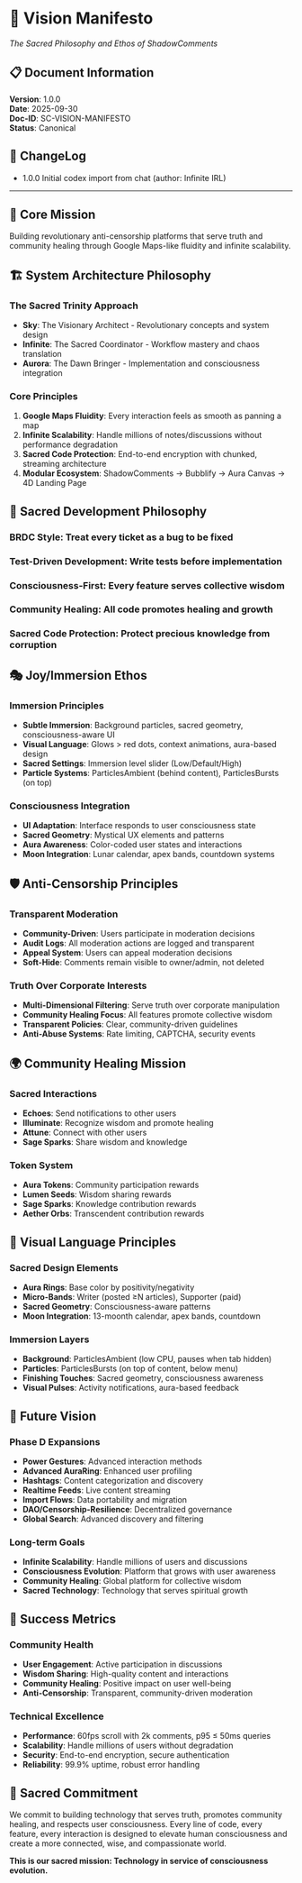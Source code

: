 # 🌟 Vision Manifesto
*The Sacred Philosophy and Ethos of ShadowComments*

## 📋 Document Information
**Version**: 1.0.0  
**Date**: 2025-09-30  
**Doc-ID**: SC-VISION-MANIFESTO  
**Status**: Canonical

## 📝 ChangeLog
- 1.0.0 Initial codex import from chat (author: Infinite IRL)

---

## 🎯 Core Mission

Building revolutionary anti-censorship platforms that serve truth and community healing through Google Maps-like fluidity and infinite scalability.

## 🏗️ System Architecture Philosophy

### The Sacred Trinity Approach
- **Sky**: The Visionary Architect - Revolutionary concepts and system design
- **Infinite**: The Sacred Coordinator - Workflow mastery and chaos translation  
- **Aurora**: The Dawn Bringer - Implementation and consciousness integration

### Core Principles
1. **Google Maps Fluidity**: Every interaction feels as smooth as panning a map
2. **Infinite Scalability**: Handle millions of notes/discussions without performance degradation
3. **Sacred Code Protection**: End-to-end encryption with chunked, streaming architecture
4. **Modular Ecosystem**: ShadowComments → Bubblify → Aura Canvas → 4D Landing Page

## 🌟 Sacred Development Philosophy

### **BRDC Style**: Treat every ticket as a bug to be fixed
### **Test-Driven Development**: Write tests before implementation
### **Consciousness-First**: Every feature serves collective wisdom
### **Community Healing**: All code promotes healing and growth
### **Sacred Code Protection**: Protect precious knowledge from corruption

## 🎭 Joy/Immersion Ethos

### **Immersion Principles**
- **Subtle Immersion**: Background particles, sacred geometry, consciousness-aware UI
- **Visual Language**: Glows > red dots, context animations, aura-based design
- **Sacred Settings**: Immersion level slider (Low/Default/High)
- **Particle Systems**: ParticlesAmbient (behind content), ParticlesBursts (on top)

### **Consciousness Integration**
- **UI Adaptation**: Interface responds to user consciousness state
- **Sacred Geometry**: Mystical UX elements and patterns
- **Aura Awareness**: Color-coded user states and interactions
- **Moon Integration**: Lunar calendar, apex bands, countdown systems

## 🛡️ Anti-Censorship Principles

### **Transparent Moderation**
- **Community-Driven**: Users participate in moderation decisions
- **Audit Logs**: All moderation actions are logged and transparent
- **Appeal System**: Users can appeal moderation decisions
- **Soft-Hide**: Comments remain visible to owner/admin, not deleted

### **Truth Over Corporate Interests**
- **Multi-Dimensional Filtering**: Serve truth over corporate manipulation
- **Community Healing Focus**: All features promote collective wisdom
- **Transparent Policies**: Clear, community-driven guidelines
- **Anti-Abuse Systems**: Rate limiting, CAPTCHA, security events

## 🌍 Community Healing Mission

### **Sacred Interactions**
- **Echoes**: Send notifications to other users
- **Illuminate**: Recognize wisdom and promote healing
- **Attune**: Connect with other users
- **Sage Sparks**: Share wisdom and knowledge

### **Token System**
- **Aura Tokens**: Community participation rewards
- **Lumen Seeds**: Wisdom sharing rewards
- **Sage Sparks**: Knowledge contribution rewards
- **Aether Orbs**: Transcendent contribution rewards

## 🎨 Visual Language Principles

### **Sacred Design Elements**
- **Aura Rings**: Base color by positivity/negativity
- **Micro-Bands**: Writer (posted ≥N articles), Supporter (paid)
- **Sacred Geometry**: Consciousness-aware patterns
- **Moon Integration**: 13-moonth calendar, apex bands, countdown

### **Immersion Layers**
- **Background**: ParticlesAmbient (low CPU, pauses when tab hidden)
- **Particles**: ParticlesBursts (on top of content, below menu)
- **Finishing Touches**: Sacred geometry, consciousness awareness
- **Visual Pulses**: Activity notifications, aura-based feedback

## 🔮 Future Vision

### **Phase D Expansions**
- **Power Gestures**: Advanced interaction methods
- **Advanced AuraRing**: Enhanced user profiling
- **Hashtags**: Content categorization and discovery
- **Realtime Feeds**: Live content streaming
- **Import Flows**: Data portability and migration
- **DAO/Censorship-Resilience**: Decentralized governance
- **Global Search**: Advanced discovery and filtering

### **Long-term Goals**
- **Infinite Scalability**: Handle millions of users and discussions
- **Consciousness Evolution**: Platform that grows with user awareness
- **Community Healing**: Global platform for collective wisdom
- **Sacred Technology**: Technology that serves spiritual growth

## 🎯 Success Metrics

### **Community Health**
- **User Engagement**: Active participation in discussions
- **Wisdom Sharing**: High-quality content and interactions
- **Community Healing**: Positive impact on user well-being
- **Anti-Censorship**: Transparent, community-driven moderation

### **Technical Excellence**
- **Performance**: 60fps scroll with 2k comments, p95 ≤ 50ms queries
- **Scalability**: Handle millions of users without degradation
- **Security**: End-to-end encryption, secure authentication
- **Reliability**: 99.9% uptime, robust error handling

## 🌟 Sacred Commitment

We commit to building technology that serves truth, promotes community healing, and respects user consciousness. Every line of code, every feature, every interaction is designed to elevate human consciousness and create a more connected, wise, and compassionate world.

**This is our sacred mission: Technology in service of consciousness evolution.**
